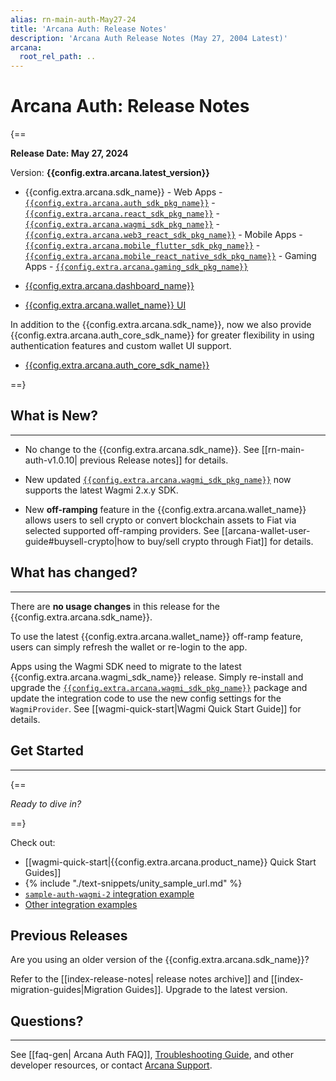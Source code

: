 ```yaml
---
alias: rn-main-auth-May27-24
title: 'Arcana Auth: Release Notes'
description: 'Arcana Auth Release Notes (May 27, 2004 Latest)'
arcana:
  root_rel_path: ..
---
```


# Arcana Auth: Release Notes

{==

**Release Date: May 27, 2024**  

Version: **{{config.extra.arcana.latest_version}}**

* {{config.extra.arcana.sdk_name}} 
      - Web Apps 
        - [`{{config.extra.arcana.auth_sdk_pkg_name}}`](https://www.npmjs.com/package/@arcana/auth) 
        - [`{{config.extra.arcana.react_sdk_pkg_name}}`](https://www.npmjs.com/package/@arcana/auth-react)
        - [`{{config.extra.arcana.wagmi_sdk_pkg_name}}`](https://www.npmjs.com/package/@arcana/auth-wagmi) 
        - [`{{config.extra.arcana.web3_react_sdk_pkg_name}}`](https://www.npmjs.com/package/@arcana/auth-web3-react)
      - Mobile Apps
        - [`{{config.extra.arcana.mobile_flutter_sdk_pkg_name}}`](https://pub.dev/packages/arcana_auth_flutter)
        - [`{{config.extra.arcana.mobile_react_native_sdk_pkg_name}}`](https://www.npmjs.com/package/@arcana/auth-react-native)
      - Gaming Apps
        - [`{{config.extra.arcana.gaming_sdk_pkg_name}}`](https://npm-registry.arcana.network/)

* [{{config.extra.arcana.dashboard_name}}](https://dashboard.arcana.network/)

* [{{config.extra.arcana.wallet_name}} UI](https://github.com/arcana-network/wallet-ui)

In addition to the {{config.extra.arcana.sdk_name}}, now we also provide {{config.extra.arcana.auth_core_sdk_name}} for greater flexibility in using authentication features and custom wallet UI support.

* [{{config.extra.arcana.auth_core_sdk_name}}](https://www.npmjs.com/package/@arcana/auth-core)

==}


## What is New?

---
 
* No change to the {{config.extra.arcana.sdk_name}}. See [[rn-main-auth-v1.0.10| previous Release notes]] for details.

* New updated [`{{config.extra.arcana.wagmi_sdk_pkg_name}}`](https://www.npmjs.com/package/@arcana/auth-wagmi) now supports the latest Wagmi 2.x.y SDK.

* New **off-ramping** feature in the {{config.extra.arcana.wallet_name}} allows users to sell crypto or convert blockchain assets to Fiat via selected supported off-ramping providers. See [[arcana-wallet-user-guide#buysell-crypto|how to buy/sell crypto through Fiat]] for details.

## What has changed?

---

There are **no usage changes** in this release for the {{config.extra.arcana.sdk_name}}. 

To use the latest {{config.extra.arcana.wallet_name}} off-ramp feature, users can simply refresh the wallet or re-login to the app. 

Apps using the Wagmi SDK need to migrate to the latest {{config.extra.arcana.wagmi_sdk_name}} release. Simply re-install and upgrade the [`{{config.extra.arcana.wagmi_sdk_pkg_name}}`](https://www.npmjs.com/package/@arcana/auth-wagmi) package and update the integration code to use the new config settings for the `WagmiProvider`. See [[wagmi-quick-start|Wagmi Quick Start Guide]] for details.

## Get Started

---

{==

*Ready to dive in?* 

==}

Check out:

* [[wagmi-quick-start|{{config.extra.arcana.product_name}} Quick Start Guides]]
* {% include "./text-snippets/unity_sample_url.md" %} 
* [`sample-auth-wagmi-2` integration example](https://github.com/arcana-network/auth-examples)
* [Other integration examples](https://github.com/arcana-network/auth-examples)

## Previous Releases

Are you using an older version of the {{config.extra.arcana.sdk_name}}?

Refer to the [[index-release-notes| release notes archive]] and [[index-migration-guides|Migration Guides]]. Upgrade to the latest version.

## Questions? 

---

See [[faq-gen| Arcana Auth FAQ]], [Troubleshooting Guide]({{page.meta.arcana.root_rel_path}}/troubleshooting.md), and other developer resources, or contact [Arcana Support]({{page.meta.arcana.root_rel_path}}/support/index.md).
